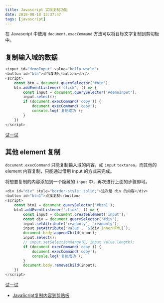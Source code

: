 ```yaml
---
title: Javascript 实现复制功能
date: 2018-08-18 13:37:47
tags: [javascript]
---
```


在 Javascript 中使用 `document.execCommand` 方法可以将目标文字复制到剪切板中。
<!-- more --><!-- toc -->

## 复制输入域的数据

```javascript
<input id="demoInput" value="hello world">
<button id="btn">点我复制</button><br/>
<script>
    const btn = document.querySelector('#btn');
    btn.addEventListener('click', () => {
        const input = document.querySelector('#demoInput');
        input.select();
        if (document.execCommand('copy')) {
            document.execCommand('copy');
            console.log('复制成功');
        }
    })
</script>
```
[试一试](/run/?id=68719515008)

## 其他 element 复制

`document.execCommand` 只能复制输入域的内容，如 `input` `textarea`，而其他的 element 内容复制，只能通过借用 input 的方式来完成。

将想要复制的内容添加到一个隐藏的 `input` 中，再次进行上面的步骤即可。

```javascript
<div id="div" style="border-style: solid;">这次是 div 的内容</div>
<button id="btn1">点我复制</button>
<script>
    const btn1 = document.querySelector('#btn1');
    btn1.addEventListener('click', () => {
        const input = document.createElement('input');
        const div = document.querySelector('#div');
        input.setAttribute('readonly', 'readonly');
        input.setAttribute('value', `${div.innerHTML}`);
        document.body.appendChild(input);
        input.select();
        // input.setSelectionRange(0, input.value.length);
        if (document.execCommand('copy')) {
            document.execCommand('copy');
            console.log('复制成功');
        }
        document.body.removeChild(input);
    })
</script>
```

[试一试](/run/?id=68719515008)

- [JavaScript复制内容到剪贴板](https://github.com/axuebin/articles/issues/26)
